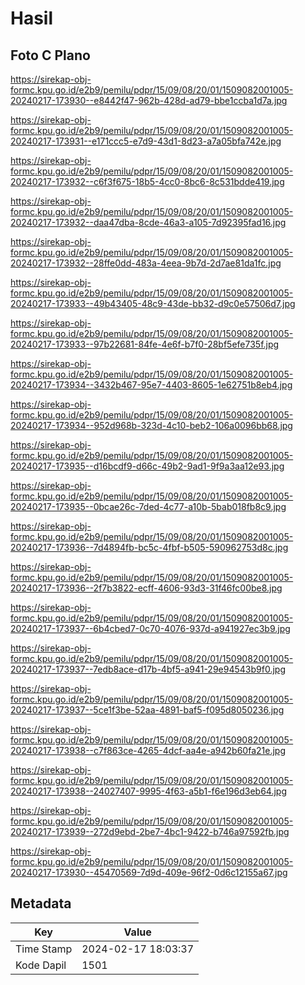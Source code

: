 # Hasil

## Foto C Plano

https://sirekap-obj-formc.kpu.go.id/e2b9/pemilu/pdpr/15/09/08/20/01/1509082001005-20240217-173930--e8442f47-962b-428d-ad79-bbe1ccba1d7a.jpg

https://sirekap-obj-formc.kpu.go.id/e2b9/pemilu/pdpr/15/09/08/20/01/1509082001005-20240217-173931--e171ccc5-e7d9-43d1-8d23-a7a05bfa742e.jpg

https://sirekap-obj-formc.kpu.go.id/e2b9/pemilu/pdpr/15/09/08/20/01/1509082001005-20240217-173932--c6f3f675-18b5-4cc0-8bc6-8c531bdde419.jpg

https://sirekap-obj-formc.kpu.go.id/e2b9/pemilu/pdpr/15/09/08/20/01/1509082001005-20240217-173932--daa47dba-8cde-46a3-a105-7d92395fad16.jpg

https://sirekap-obj-formc.kpu.go.id/e2b9/pemilu/pdpr/15/09/08/20/01/1509082001005-20240217-173932--28ffe0dd-483a-4eea-9b7d-2d7ae81da1fc.jpg

https://sirekap-obj-formc.kpu.go.id/e2b9/pemilu/pdpr/15/09/08/20/01/1509082001005-20240217-173933--49b43405-48c9-43de-bb32-d9c0e57506d7.jpg

https://sirekap-obj-formc.kpu.go.id/e2b9/pemilu/pdpr/15/09/08/20/01/1509082001005-20240217-173933--97b22681-84fe-4e6f-b7f0-28bf5efe735f.jpg

https://sirekap-obj-formc.kpu.go.id/e2b9/pemilu/pdpr/15/09/08/20/01/1509082001005-20240217-173934--3432b467-95e7-4403-8605-1e62751b8eb4.jpg

https://sirekap-obj-formc.kpu.go.id/e2b9/pemilu/pdpr/15/09/08/20/01/1509082001005-20240217-173934--952d968b-323d-4c10-beb2-106a0096bb68.jpg

https://sirekap-obj-formc.kpu.go.id/e2b9/pemilu/pdpr/15/09/08/20/01/1509082001005-20240217-173935--d16bcdf9-d66c-49b2-9ad1-9f9a3aa12e93.jpg

https://sirekap-obj-formc.kpu.go.id/e2b9/pemilu/pdpr/15/09/08/20/01/1509082001005-20240217-173935--0bcae26c-7ded-4c77-a10b-5bab018fb8c9.jpg

https://sirekap-obj-formc.kpu.go.id/e2b9/pemilu/pdpr/15/09/08/20/01/1509082001005-20240217-173936--7d4894fb-bc5c-4fbf-b505-590962753d8c.jpg

https://sirekap-obj-formc.kpu.go.id/e2b9/pemilu/pdpr/15/09/08/20/01/1509082001005-20240217-173936--2f7b3822-ecff-4606-93d3-31f46fc00be8.jpg

https://sirekap-obj-formc.kpu.go.id/e2b9/pemilu/pdpr/15/09/08/20/01/1509082001005-20240217-173937--6b4cbed7-0c70-4076-937d-a941927ec3b9.jpg

https://sirekap-obj-formc.kpu.go.id/e2b9/pemilu/pdpr/15/09/08/20/01/1509082001005-20240217-173937--7edb8ace-d17b-4bf5-a941-29e94543b9f0.jpg

https://sirekap-obj-formc.kpu.go.id/e2b9/pemilu/pdpr/15/09/08/20/01/1509082001005-20240217-173937--5ce1f3be-52aa-4891-baf5-f095d8050236.jpg

https://sirekap-obj-formc.kpu.go.id/e2b9/pemilu/pdpr/15/09/08/20/01/1509082001005-20240217-173938--c7f863ce-4265-4dcf-aa4e-a942b60fa21e.jpg

https://sirekap-obj-formc.kpu.go.id/e2b9/pemilu/pdpr/15/09/08/20/01/1509082001005-20240217-173938--24027407-9995-4f63-a5b1-f6e196d3eb64.jpg

https://sirekap-obj-formc.kpu.go.id/e2b9/pemilu/pdpr/15/09/08/20/01/1509082001005-20240217-173939--272d9ebd-2be7-4bc1-9422-b746a97592fb.jpg

https://sirekap-obj-formc.kpu.go.id/e2b9/pemilu/pdpr/15/09/08/20/01/1509082001005-20240217-173930--45470569-7d9d-409e-96f2-0d6c12155a67.jpg


## Metadata

| Key        | Value               |
| ---------- | ------------------- |
| Time Stamp | 2024-02-17 18:03:37 |
| Kode Dapil | 1501                |



